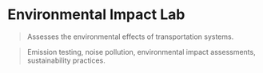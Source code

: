 # Environmental Impact Lab

> Assesses the environmental effects of transportation systems.
> 

> Emission testing, noise pollution, environmental impact assessments, sustainability practices.
>
